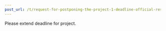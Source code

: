 ```yaml
---
post_url: /t/request-for-postponing-the-project-1-deadline-official-response-extended/166866/25
---
```

Please extend deadline for project.